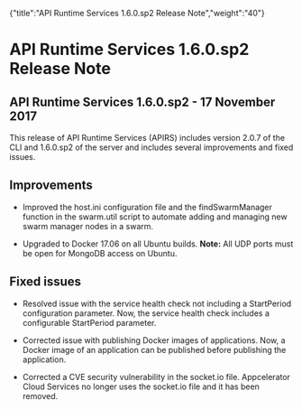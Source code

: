 {"title":"API Runtime Services 1.6.0.sp2 Release Note","weight":"40"} 

# API Runtime Services 1.6.0.sp2 Release Note

## API Runtime Services 1.6.0.sp2 - 17 November 2017

This release of API Runtime Services (APIRS) includes version 2.0.7 of the CLI and 1.6.0.sp2 of the server and includes several improvements and fixed issues.

## Improvements

*   Improved the host.ini configuration file and the findSwarmManager function in the swarm.util script to automate adding and managing new swarm manager nodes in a swarm.
    
*   Upgraded to Docker 17.06 on all Ubuntu builds. **Note:** All UDP ports must be open for MongoDB access on Ubuntu.
    

## Fixed issues

*   Resolved issue with the service health check not including a StartPeriod configuration parameter. Now, the service health check includes a configurable StartPeriod parameter.
    
*   Corrected issue with publishing Docker images of applications. Now, a Docker image of an application can be published before publishing the application.
    
*   Corrected a CVE security vulnerability in the socket.io file. Appcelerator Cloud Services no longer uses the socket.io file and it has been removed.